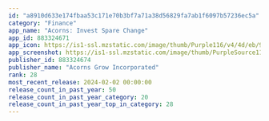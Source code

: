 ```yaml
---
id: "a8910d633e174fbaa53c171e70b3bf7a71a38d56829fa7ab1f6097b57236ec5a"
category: "Finance"
app_name: "Acorns: Invest Spare Change"
app_id: 883324671
app_icon: https://is1-ssl.mzstatic.com/image/thumb/Purple116/v4/4d/eb/91/4deb918b-a9fc-b3ac-50e1-c88591c9048a/AppIcon-0-0-1x_U007emarketing-0-5-0-85-220.png/1024x1024bb.png
app_screenshot: https://is1-ssl.mzstatic.com/image/thumb/PurpleSource116/v4/48/11/df/4811df50-7797-b511-1ea7-04982b4fb991/feb38c2a-c515-45c7-8a1a-2412e0dcb025_a__U002836_U0029.jpg/1242x2688bb.png
publisher_id: 883324674
publisher_name: "Acorns Grow Incorporated"
rank: 28
most_recent_release: 2024-02-02 00:00:00
release_count_in_past_year: 50
release_count_in_past_year_category: 20
release_count_in_past_year_top_in_category: 28
---
```

